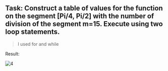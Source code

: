 ## Task: Construct a table of values ​​for the function on the segment [Pi/4, Pi/2] with the number of division of the segment m=15. Execute using two loop statements. 
> I used for and while

Result: 

![4](https://github.com/demurre/CPPLearning/assets/117121382/49dd92f8-ff0e-4424-8bb9-1fe02468d627)

